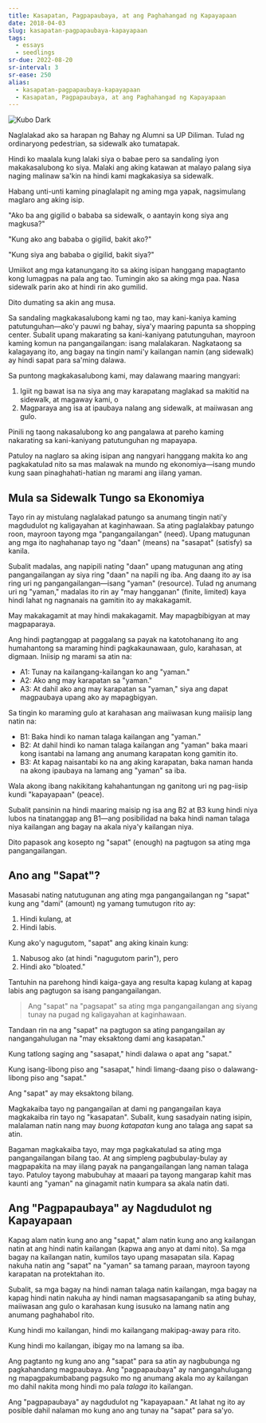 ```yaml
---
title: Kasapatan, Pagpapaubaya, at ang Paghahangad ng Kapayapaan
date: 2018-04-03
slug: kasapatan-pagpapaubaya-kapayapaan
tags:
  - essays
  - seedlings
sr-due: 2022-08-20
sr-interval: 3
sr-ease: 250
alias:
  - kasapatan-pagpapaubaya-kapayapaan
  - Kasapatan, Pagpapaubaya, at ang Paghahangad ng Kapayapaan
---
```

![Kubo Dark](kubo_dark.jpg)

Naglalakad ako sa harapan ng Bahay ng Alumni sa UP Diliman. Tulad ng ordinaryong pedestrian, sa sidewalk ako tumatapak.

Hindi ko maalala kung lalaki siya o babae pero sa sandaling iyon makakasalubong ko siya. Malaki ang aking katawan at malayo palang siya naging malinaw sa'kin na hindi kami magkakasiya sa sidewalk.

Habang unti-unti kaming pinaglalapit ng aming mga yapak, nagsimulang maglaro ang aking isip.

"Ako ba ang gigilid o bababa sa sidewalk, o aantayin kong siya ang magkusa?"

"Kung ako ang bababa o gigilid, bakit ako?"

"Kung siya ang bababa o gigilid, bakit siya?"

Umiikot ang mga katanungang ito sa aking isipan hanggang mapagtanto kong lumagpas na pala ang tao. Tumingin ako sa aking mga paa. Nasa sidewalk parin ako at hindi rin ako gumilid.

Dito dumating sa akin ang musa.

Sa sandaling magkakasalubong kami ng tao, may kani-kaniya kaming patutunguhan—ako'y pauwi ng bahay, siya'y maaring papunta sa shopping center. Subalit upang makarating sa kani-kaniyang patutunguhan, mayroon kaming komun na pangangailangan: isang malalakaran. Nagkataong sa kalagayang ito, ang bagay na tingin nami'y kailangan namin (ang sidewalk) ay hindi sapat para sa'ming dalawa.

Sa puntong magkakasalubong kami, may dalawang maaring mangyari:

1. Igiit ng bawat isa na siya ang may karapatang maglakad sa makitid na sidewalk, at magaway kami, o
2. Magparaya ang isa at ipaubaya nalang ang sidewalk, at maiiwasan ang gulo.

Pinili ng taong nakasalubong ko ang pangalawa at pareho kaming nakarating sa kani-kaniyang patutunguhan ng mapayapa.

Patuloy na naglaro sa aking isipan ang nangyari hanggang makita ko ang pagkakatulad nito sa mas malawak na mundo ng ekonomiya—isang mundo kung saan pinaghahati-hatian ng marami ang iilang yaman.

## Mula sa Sidewalk Tungo sa Ekonomiya

Tayo rin ay mistulang naglalakad patungo sa anumang tingin nati'y magdudulot ng kaligayahan at kaginhawaan. Sa ating paglalakbay patungo roon, mayroon tayong mga "pangangailangan" (need). Upang matugunan ang mga ito naghahanap tayo ng "daan" (means) na "sasapat" (satisfy) sa kanila.

Subalit madalas, ang napipili nating "daan" upang matugunan ang ating pangangailangan ay siya ring "daan" na napili ng iba. Ang daang ito ay isa ring uri ng pangangailangan—isang "yaman" (resource). Tulad ng anumang uri ng "yaman," madalas ito rin ay "may hangganan" (finite, limited) kaya hindi lahat ng nagnanais na gamitin ito ay makakagamit.

May makakagamit at may hindi makakagamit. May mapagbibigyan at may magpaparaya.

Ang hindi pagtanggap at paggalang sa payak na katotohanang ito ang humahantong sa maraming hindi pagkakaunawaan, gulo, karahasan, at digmaan. Iniisip ng marami sa atin na:

- A1: Tunay na kailangang-kailangan ko ang "yaman."
- A2: Ako ang may karapatan sa "yaman."
- A3: At dahil ako ang may karapatan sa "yaman," siya ang dapat magpaubaya upang ako ay mapagbigyan.

Sa tingin ko maraming gulo at karahasan ang maiiwasan kung maiisip lang natin na:

- B1: Baka hindi ko naman talaga kailangan ang "yaman."
- B2: At dahil hindi ko naman talaga kailangan ang "yaman" baka maari kong isantabi na lamang ang anumang karapatan kong gamitin ito.
- B3: At kapag naisantabi ko na ang aking karapatan, baka naman handa na akong ipaubaya na lamang ang "yaman" sa iba.

Wala akong ibang nakikitang kahahantungan ng ganitong uri ng pag-iisip kundi "kapayapaan" (peace).

Subalit pansinin na hindi maaring maisip ng isa ang B2 at B3 kung hindi niya lubos na tinatanggap ang B1—ang posibilidad na baka hindi naman talaga niya kailangan ang bagay na akala niya'y kailangan niya.

Dito papasok ang kosepto ng "sapat" (enough) na pagtugon sa ating mga pangangailangan.

## Ano ang "Sapat"?

Masasabi nating natutugunan ang ating mga pangangailangan ng "sapat" kung ang "dami" (amount) ng yamang tumutugon rito ay:

1. Hindi kulang, at
2. Hindi labis.

Kung ako'y nagugutom, "sapat" ang aking kinain kung:

1. Nabusog ako (at hindi "nagugutom parin"), pero
2. Hindi ako "bloated."

Tantuhin na parehong hindi kaiga-gaya ang resulta kapag kulang at kapag labis ang pagtugon sa isang pangangailangan.

> Ang "sapat" na "pagsapat" sa ating mga pangangailangan ang siyang tunay na pugad ng kaligayahan at kaginhawaan.

Tandaan rin na ang "sapat" na pagtugon sa ating pangangailan ay nangangahulugan na "may eksaktong dami ang kasapatan."

Kung tatlong saging ang "sasapat," hindi dalawa o apat ang "sapat."

Kung isang-libong piso ang "sasapat," hindi limang-daang piso o dalawang-libong piso ang "sapat."

Ang "sapat" ay may eksaktong bilang.

Magkakaiba tayo ng pangangailan at dami ng pangangailan kaya magkakaiba rin tayo ng "kasapatan". Subalit, kung sasadyain nating isipin, malalaman natin nang may _buong katapatan_ kung ano talaga ang sapat sa atin.

Bagaman magkakaiba tayo, may mga pagkakatulad sa ating mga pangangailangan bilang tao. At ang simpleng pagbubulay-bulay ay magpapakita na may iilang payak na pangangailangan lang naman talaga tayo. Patuloy tayong mabubuhay at maaari pa tayong mangarap kahit mas kaunti ang "yaman" na ginagamit natin kumpara sa akala natin dati.

## Ang "Pagpapaubaya" ay Nagdudulot ng Kapayapaan

Kapag alam natin kung ano ang "sapat," alam natin kung ano ang kailangan natin at ang hindi natin kailangan (kapwa ang anyo at dami nito). Sa mga bagay na kailangan natin, kumilos tayo upang masapatan sila. Kapag nakuha natin ang "sapat" na "yaman" sa tamang paraan, mayroon tayong karapatan na protektahan ito.

Subalit, sa mga bagay na hindi naman talaga natin kailangan, mga bagay na kapag hindi natin nakuha ay hindi naman magsasapanganib sa ating buhay, maiiwasan ang gulo o karahasan kung isusuko na lamang natin ang anumang paghahabol rito.

Kung hindi mo kailangan, hindi mo kailangang makipag-away para rito.

Kung hindi mo kailangan, ibigay mo na lamang sa iba.

Ang pagtanto ng kung ano ang "sapat" para sa atin ay nagbubunga ng pagkahandang magpaubaya. Ang "pagpapaubaya" ay nangangahulugang ng mapagpakumbabang pagsuko mo ng anumang akala mo ay kailangan mo dahil nakita mong hindi mo pala _talaga_ ito kailangan.

Ang "pagpapaubaya" ay nagdudulot ng "kapayapaan." At lahat ng ito ay posible dahil nalaman mo kung ano ang tunay na "sapat" para sa'yo.

